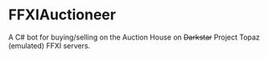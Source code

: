 # FFXIAuctioneer
A C# bot for buying/selling on the Auction House on ~~Darkstar~~ Project Topaz (emulated) FFXI servers.
